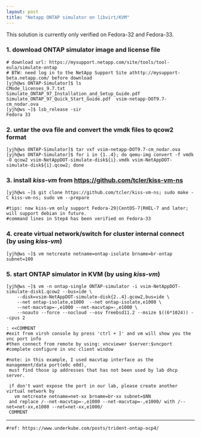 ```yaml
---
layout: post
title: "Netapp ONTAP simulator on libvirt/KVM"
---
```


This solution is currently only verified on Fedora-32 and Fedora-33.

### 1. download ONTAP simulator image and license file
```
# download url: https://mysupport.netapp.com/site/tools/tool-eula/simulate-ontap
# BTW: need log in to the NetApp Support Site athttp://mysupport-beta.netapp.com/ before download
[yjh@ws ONTAP-Simulator]$ ls
CMode_licenses_9.7.txt  Simulate_ONTAP_97_Installation_and_Setup_Guide.pdf  Simulate_ONTAP_97_Quick_Start_Guide.pdf  vsim-netapp-DOT9.7-cm_nodar.ova
[yjh@ws ~]$ lsb_release -sir
Fedora 33
```


### 2. untar the ova file and convert the vmdk files to qcow2 format
```
[yjh@ws ONTAP-Simulator]$ tar vxf vsim-netapp-DOT9.7-cm_nodar.ova
[yjh@ws ONTAP-Simulator]$ for i in {1..4}; do qemu-img convert -f vmdk -O qcow2 vsim-NetAppDOT-simulate-disk${i}.vmdk vsim-NetAppDOT-simulate-disk${i}.qcow2; done
```


### 3. install *kiss-vm* from https://github.com/tcler/kiss-vm-ns
```
[yjh@ws ~]$ git clone https://github.com/tcler/kiss-vm-ns; sudo make -C kiss-vm-ns; sudo vm --prepare

#tips: now kiss-vm only support Fedora-29|CentOS-7|RHEL-7 and later; will support debian in future.
#command lines in Step4 has been verified on Fedora-33
```


### 4. create virtual network/switch for cluster internal connect (by using *kiss-vm*)
```
[yjh@ws ~]$ vm netcreate netname=ontap-isolate brname=br-ontap subnet=100
```


### 5. start ONTAP simulator in KVM (by using *kiss-vm*)
```
[yjh@ws ~]$ vm -n ontap-single ONTAP-simulator -i vsim-NetAppDOT-simulate-disk1.qcow2 --bus=ide \
    --disk=vsim-NetAppDOT-simulate-disk{2..4}.qcow2,bus=ide \
    --net ontap-isolate,e1000  --net ontap-isolate,e1000 \
    --net-macvtap=-,e1000 --net-macvtap=-,e1000 \
    --noauto --force --nocloud --osv freebsd11.2 --msize $((6*1024)) --cpus 2
```

```
: <<COMMENT
#exit from virsh console by press 'ctrl + ]' and vm will show you the vnc port info
#then connect from remote by using: vncviewer $server:$vncport
#complete configure in vnc client window

#note: in this example, I used macvtap interface as the management/data port(e0c e0d),
 must find those ip addresses that has not been used by lab dhcp server.

 if don't want expose the port in our lab, please create another virtual network by
   vm netcreate netname=net-xx brname=br-xx subnet=$NN
 and replace /--net-macvtap=-,e1000 --net-macvtap=-,e1000/ with /--net=net-xx,e1000 --net=net-xx,e1000/
 COMMENT
 ```

---
```
#ref: https://www.underkube.com/posts/trident-ontap-ocp4/
```
